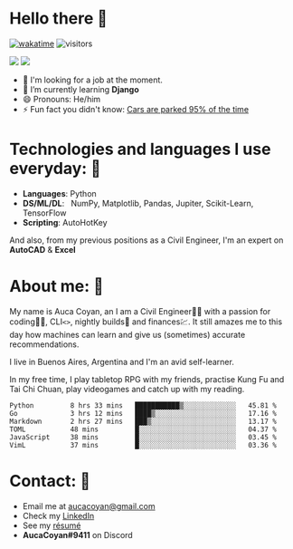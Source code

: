 # Hello there 👋

[![wakatime](https://wakatime.com/badge/user/990b0f6a-438a-45ae-bda7-4c59b13f6f11.svg)](https://wakatime.com/@990b0f6a-438a-45ae-bda7-4c59b13f6f11)
![visitors](https://visitor-badge.glitch.me/badge?page_id=AucaCoyan&left_color=#9cbf7b&right_color=#92278f)


![](https://github.com/AucaCoyan/github-stats-copy/blob/master/generated/overview.svg)
![](https://github.com/AucaCoyan/github-stats-copy/blob/master/generated/languages.svg)


- 🚀 I'm looking for a job at the moment.
- 🧠 I’m currently learning **Django**
- 😄 Pronouns: He/him
- ⚡ Fun fact you didn't know: [Cars are parked 95% of the time](https://www.reinventingparking.org/2013/02/cars-are-parked-95-of-time-lets-check.html)

# Technologies and languages I use everyday: 🧰
- **Languages**:        Python
- **DS/ML/DL**: &nbsp;  NumPy, Matplotlib, Pandas, Jupiter, Scikit-Learn, TensorFlow
- **Scripting**:        AutoHotKey

And also, from my previous positions as a Civil Engineer, I'm an expert on **AutoCAD** & **Excel**

# About me: 👨
My name is Auca Coyan, an I am a Civil Engineer👷‍♂️ with a passion for coding👨‍💻, CLI`<>`, nightly builds🐛 and finances💹. It still amazes me to this day how machines can learn and give us (sometimes) accurate recommendations.

I live in Buenos Aires, Argentina and I'm an avid self-learner.

In my free time, I play tabletop RPG with my friends, practise Kung Fu and Tai Chi Chuan, play videogames and catch up with my reading.




<!--START_SECTION:waka-->

```text
Python         8 hrs 33 mins   ███████████▒░░░░░░░░░░░░░   45.81 %
Go             3 hrs 12 mins   ████▒░░░░░░░░░░░░░░░░░░░░   17.16 %
Markdown       2 hrs 27 mins   ███▒░░░░░░░░░░░░░░░░░░░░░   13.17 %
TOML           48 mins         █░░░░░░░░░░░░░░░░░░░░░░░░   04.37 %
JavaScript     38 mins         █░░░░░░░░░░░░░░░░░░░░░░░░   03.45 %
VimL           37 mins         █░░░░░░░░░░░░░░░░░░░░░░░░   03.36 %
```

<!--END_SECTION:waka-->

# Contact: 📨
- Email me at [aucacoyan@gmail.com](aucacoyan@gmail.com)
- Check my [LinkedIn](https://www.linkedin.com/in/auca-coyan-maillot/)
- See my [résumé](http://tiny.cc/AucaCV)
- **AucaCoyan#9411** on Discord

<!--
**AucaCoyan/AucaCoyan** is a ✨ _special_ ✨ repository because its `README.md` (this file) appears on your GitHub profile.

Here are some ideas to get you started:

- 🔭 I’m currently working on ...
- 👯 I’m looking to collaborate on ...
- 🤔 I’m looking for help with ...
- 💬 Ask me about ...
- 📫 How to reach me: ...
- ⚡ Fun fact: ...
-->
